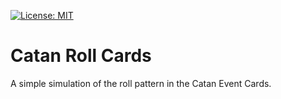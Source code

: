 [![License: MIT](https://img.shields.io/badge/License-MIT-yellow.svg)](https://github.com/lepoidev/catan-roll-cards/blob/main/LICENSE)
# Catan Roll Cards
A simple simulation of the roll pattern in the Catan Event Cards.
